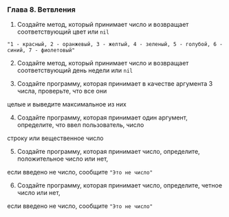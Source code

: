 ### Глава 8. Ветвления

1. Создайте метод, который принимает число и возвращает соответствующий цвет или ```nil```

```"1 - красный, 2 - оранжевый, 3 - желтый, 4 - зеленый, 5 - голубой, 6 - синий, 7 - фиолетовый"```

2. Создайте метод, который принимает число и возвращает соответствующий день недели или ```nil```

3. Создайте программу, которая принимает в качестве аргумента 3 числа, проверьте, что все они

целые и выведите максимальное из них

4. Создайте программу, которая принимает один аргумент, определите, что ввел пользователь, число

строку или вещественное число

5. Создайте программу, которая принимает число, определите, положительное число или нет,

если введено не число, сообщите ```"Это не число"```

6. Создайте программу, которая принимает число, определите, четное число или нет,

если введено не число, сообщите ```"Это не число"```
